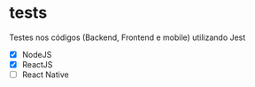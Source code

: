 # tests

Testes nos códigos (Backend, Frontend e mobile) utilizando Jest

- [x] NodeJS
- [x] ReactJS
- [ ] React Native
